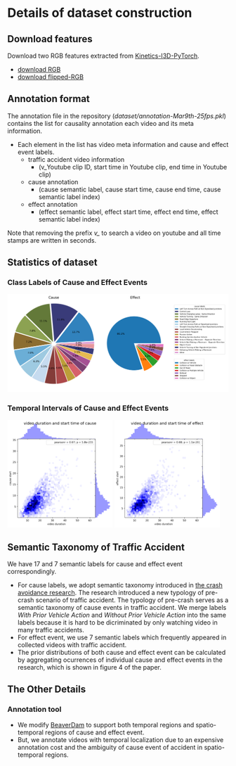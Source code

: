 # Details of dataset construction

## Download features
Download two RGB features extracted from [Kinetics-I3D-PyTorch](https://github.com/rimchang/kinetics-i3d-Pytorch).
- [download RGB](https://www.dropbox.com/s/s3b7r4cpbr6uqd5/i3d-rgb-fps25-Mar9th.pt?dl=0)
- [download flipped-RGB](https://www.dropbox.com/s/0kiikl2yjco0xvn/i3d-rgb-flip-fps25-Mar9th.pt?dl=0)

## Annotation format
The annotation file in the repository (*dataset/annotation-Mar9th-25fps.pkl*) contains the list for causality annotation each video and its meta information.

* Each element in the list has video meta information and cause and effect event labels.
  - traffic accident video information
    + (v_Youtube clip ID, start time in Youtube clip, end time in Youtube clip)
  - cause annotation
    + (cause semantic label, cause start time, cause end time, cause semantic label index)
  - effect annotation
    + (effect semantic label, effect start time, effect end time, effect semantic label index)

Note that removing the prefix *v_* to search a video on youtube and all time stamps are written in seconds.

## Statistics of dataset
### Class Labels of Cause and Effect Events
<img width="540px" src="../figures/labels.png">

### Temporal Intervals of Cause and Effect Events
<img width="240px" src="../figures/cause_duration.png">
<img width="240px" src="../figures/effect_duration.png">

## Semantic Taxonomy of Traffic Accident
We have 17 and 7 semantic labels for cause and effect event correspondingly.

- For cause labels, we adopt semantic taxonomy introduced in [the crash avoidance research](https://rosap.ntl.bts.gov/view/dot/6281). The research introduced a new typology of pre-crash scenario of traffic accident. The typology of pre-crash serves as a semantic taxonomy of cause events in traffic accident. We merge labels *With Prior Vehicle Action* and *Without Prior Vehicle Action* into the same labels because it is hard to be dicriminated by only watching video in many traffic accidents.
- For effect event, we use 7 semantic labels which frequently appeared in collected videos with traffic accident.
- The prior distributions of both cause and effect event can be calculated by aggregating ocurrences of individual cause and effect events in the research, which is shown in figure 4 of the paper.



## The Other Details
### Annotation tool
- We modify [BeaverDam](https://github.com/antingshen/BeaverDam) to support both temporal regions and spatio-temporal regions of cause and effect event.
- But, we annotate videos with temporal localization due to an expensive annotation cost and the ambiguity of cause event of accident in spatio-temporal regions.
